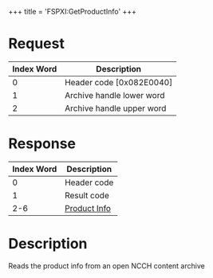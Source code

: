 +++
title = 'FSPXI:GetProductInfo'
+++

# Request

| Index Word | Description                |
|------------|----------------------------|
| 0          | Header code \[0x082E0040\] |
| 1          | Archive handle lower word  |
| 2          | Archive handle upper word  |

# Response

| Index Word | Description                                                |
|------------|------------------------------------------------------------|
| 0          | Header code                                                |
| 1          | Result code                                                |
| 2-6        | [Product Info](Filesystem_services#productinfo "wikilink") |

# Description

Reads the product info from an open NCCH content archive
